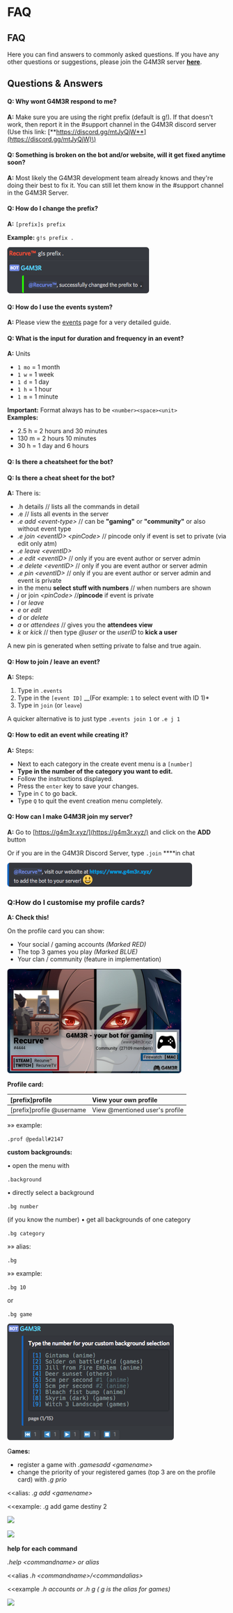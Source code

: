# FAQ

## **FAQ**

Here you can find answers to commonly asked questions. If you have any other questions or suggestions, please join the G4M3R server [**here**](https://github.com/pedall/g4m3r-wiki/tree/e02c9f1e99118cbc5606efe0a929aec2ad537940/%20https:/discord.gg/mtJyQjW/README.md).

## Questions & Answers

#### Q: Why wont G4M3R respond to me?

**A:** Make sure you are using the right prefix \(default is g!\). If that doesn't work, then report it in the \#support channel in the G4M3R discord server \(Use this link: [**https://discord.gg/mtJyQjW**](https://discord.gg/mtJyQjW)\)

#### Q: Something is broken on the bot and/or website, will it get fixed anytime soon?

**A:** Most likely the G4M3R development team already knows and they're doing their best to fix it. You can still let them know in the \#support channel in the G4M3R Server.

#### Q: How do I change the prefix?

**A:** `[prefix]s prefix`

**Example:**  `g!s prefix .`

![](.gitbook/assets/prefixchange.png)

#### Q: How do I use the events system?

**A:** Please view the [events](commands/community/events.md) page for a very detailed guide.

#### Q: What is the input for duration and frequency in an event?

**A:** Units

* `1 mo` = 1 month
* `1 w` = 1 week
* `1 d` = 1 day
* `1 h` = 1 hour
* `1 m` = 1 minute

**Important:** Format always has to be `<number><space><unit>`  
**Examples:** 

* 2.5 h = 2 hours and 30 minutes
* 130 m = 2 hours 10 minutes
* 30 h = 1 day and 6 hours

#### Q: Is there a cheatsheet for the bot?

#### Q: Is there a cheat sheet for the bot?

**A:** There is:

* .h details // lists all the commands in detail
* .e // lists all events in the server
* _.e add &lt;event-type&gt;_ // can be **"gaming"** or **"community"** or also without event type
* _.e join &lt;eventID&gt; &lt;pinCode&gt;_ // pincode only if event is set to private \(via edit only atm\)
* _.e leave &lt;eventID&gt;_
* _.e edit &lt;eventID&gt;_ // only if you are event author or server admin
* _.e delete &lt;eventID&gt;_ // only if you are event author or server admin
* ._e pin &lt;eventID&gt;_ // only if you are event author or server admin and event is private
* in the menu **select stuff with numbers** // when numbers are shown
* _j_ or join _&lt;pinCode&gt;_ //**pincode** if event is private
* _l_ or _leave_
* _e_ or _edit_
* _d_ or _delete_
* _a_ or _attendees_ // gives you the **attendees view**
* _k_ or _kick_ // then type _@user_ or the _userID_ to **kick a user**

A new pin is generated when setting private to false and true again.

#### **Q: How to join / leave an event?**

**A:** Steps:

1. Type in `.events`
2. Type in the `[event ID]` __\(For example: `1` to select event with ID 1\)\*
3. Type in `join` \(or `leave`\)

A quicker alternative is to just type `.events join 1` or `.e j 1`

#### Q: How to edit an event while creating it?

**A:** Steps:

* Next to each category in the create event menu is a `[number]`
* **Type in the number of the category you want to edit.**
* Follow the instructions displayed.
* Press the `enter` key to save your changes.
* Type in `C` to go back.
* Type `Q` to quit the event creation menu completely.

#### Q: How can I make G4M3R join my server?

**A:** Go to [https://g4m3r.xyz/](https://g4m3r.xyz/) and click on the **ADD** button

Or if you are in the G4M3R Discord Server, type `.join` ****in chat

![](.gitbook/assets/joinmessage.png)

### **Q:How do I customise my profile cards?**

**A: Check this!**

On the profile card you can show:

* Your social / gaming accounts _\(Marked RED\)_
* The top 3 games you play _\(Marked BLUE\)_
* Your clan / community \(feature in implementation\)

![](.gitbook/assets/profilemarked.png)

**Profile card:**

| \[prefix\]profile | View your own profile |
| :--- | :--- |
| \[prefix\]profile @username | View @mentioned user's profile |

»» example:

`.prof @pedall#2147`

**custom backgrounds:**

• open the menu with

`.background`

• directly select a background

`.bg number`

\(if you know the number\) • get all backgrounds of one category

`.bg category`

»» alias:

`.bg`

»» example:

`.bg 10`

or

`.bg game`

![](.gitbook/assets/backgroundpreview.png)

G**ames:**

* register a game with _.gamesadd &lt;gamename&gt;_
* change the priority of your registered games \(top 3 are on the profile card\) with _.g prio_

&lt;&lt;alias: _.g add &lt;gamename&gt;_

&lt;&lt;example: .g add game destiny 2

![](https://cdn.discordapp.com/attachments/282295514727448587/367002698131832834/image.png)

![](https://cdn.discordapp.com/attachments/282295514727448587/367002728301330432/image.png)

**help for each command** 

_.help &lt;commandname&gt; or alias_

&lt;&lt;alias _.h &lt;commandname&gt;/&lt;commandalias&gt;_

&lt;&lt;example _.h accounts or .h g \( g is the alias for games\)_

![](https://cdn.discordapp.com/attachments/282295514727448587/367003961007276042/image.png)

